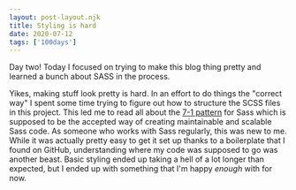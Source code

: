 ```yaml
---
layout: post-layout.njk 
title: Styling is hard
date: 2020-07-12
tags: ['100days']
---
```

<!-- Excerpt Start -->
Day two! Today I focused on trying to make this blog thing pretty and learned a bunch about SASS in the process.
<!-- Excerpt End -->

Yikes, making stuff look pretty is hard. In an effort to do things the "correct way" I spent some time trying to figure out how to structure the SCSS files in this project. This led me to read all about the [7-1 pattern](https://sass-guidelin.es/#the-7-1-pattern) for Sass which is supposed to be the accepted way of creating maintainable and scalable Sass code. As someone who works with Sass regularly, this was new to me. While it was actually pretty easy to get it set up thanks to a boilerplate that I found on GitHub, understanding where my code was supposed to go was another beast. Basic styling ended up taking a hell of a lot longer than expected, but I ended up with something that I'm happy *enough* with for now. 